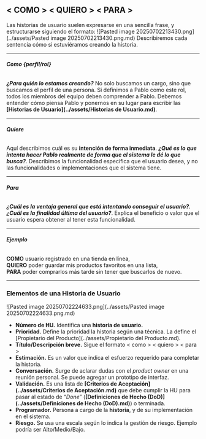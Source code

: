 ## **< COMO > < QUIERO > < PARA >**
Las historias de usuario suelen expresarse en una sencilla frase, y estructurarse siguiendo el formato: 
![Pasted image 20250702213430.png](../assets/Pasted image 20250702213430.png.md)
Describiremos cada sentencia cómo si estuviéramos creando la historia.
****
###### **Como {perfil/rol}**
***¿Para quién lo estamos creando?***
No solo buscamos un cargo, sino que buscamos el perfil de una persona.
Si definimos a Pablo como este rol, todos los miembros del equipo deben comprender a Pablo. Debemos entender cómo piensa Pablo y ponernos en su lugar para escribir las **[Historias de Usuario](../assets/Historias de Usuario.md)**.
****
###### **Quiere**
Aquí describimos cuál es su **intención de forma inmediata**. ***¿Qué es lo que intenta hacer Pablo realmente de forma que el sistema le dé lo que busca?***.
Describimos la funcionalidad específica que el usuario desea, y no las funcionalidades o implementaciones que el sistema tiene.
****
###### **Para**
***¿Cuál es la ventaja general que está intentando conseguir el usuario?***.
***¿Cuál es la finalidad última del usuario?***.
Explica el beneficio o valor que el usuario espera obtener al tener esta funcionalidad.
****
###### **Ejemplo**
**COMO** usuario registrado en una tienda en línea,  
**QUIERO** poder guardar mis productos favoritos en una lista,  
**PARA** poder comprarlos más tarde sin tener que buscarlos de nuevo.
****
### **Elementos de una Historia de Usuario**
![Pasted image 20250702224633.png](../assets/Pasted image 20250702224633.png.md)
- **Número de HU.** Identifica una **historia de usuario.**
- **Prioridad.** Define la prioridad la historia según una técnica. La define el [Propietario del Producto](../assets/Propietario del Producto.md). 
- **Título/Descripción breve.** Sigue el formato < como > < quiero > < para >
- **Estimación.** Es un valor que indica el esfuerzo requerido para completar la historia.
- **Conversación.** Surge de aclarar dudas con el _product owner_ en una reunión personal. Se puede agregar un prototipo de interfaz.
- **Validación.** Es una lista de **[Criterios de Aceptación](../assets/Criterios de Aceptación.md)** que debe cumplir la HU para pasar al estado de “*Done*” (**[Definiciones de Hecho (DoD)](../assets/Definiciones de Hecho (DoD).md)**) o terminada.
- **Programador.** Persona a cargo de la **historia**, y de su implementación en el sistema.
- **Riesgo.** Se usa una escala según lo indica la gestión de riesgo. Ejemplo podría ser Alto/Medio/Bajo.